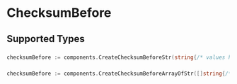 # ChecksumBefore


## Supported Types

### 

```go
checksumBefore := components.CreateChecksumBeforeStr(string{/* values here */})
```

### 

```go
checksumBefore := components.CreateChecksumBeforeArrayOfStr([]string{/* values here */})
```

